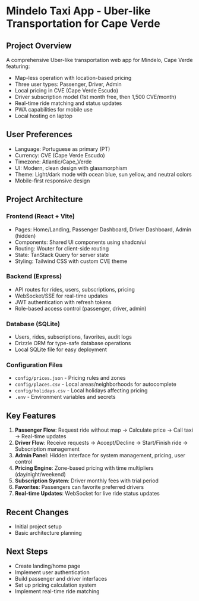 # Mindelo Taxi App - Uber-like Transportation for Cape Verde

## Project Overview
A comprehensive Uber-like transportation web app for Mindelo, Cape Verde featuring:
- Map-less operation with location-based pricing
- Three user types: Passenger, Driver, Admin
- Local pricing in CVE (Cape Verde Escudo)
- Driver subscription model (1st month free, then 1,500 CVE/month)
- Real-time ride matching and status updates
- PWA capabilities for mobile use
- Local hosting on laptop

## User Preferences
- Language: Portuguese as primary (PT)
- Currency: CVE (Cape Verde Escudo)
- Timezone: Atlantic/Cape_Verde
- UI: Modern, clean design with glassmorphism
- Theme: Light/dark mode with ocean blue, sun yellow, and neutral colors
- Mobile-first responsive design

## Project Architecture

### Frontend (React + Vite)
- Pages: Home/Landing, Passenger Dashboard, Driver Dashboard, Admin (hidden)
- Components: Shared UI components using shadcn/ui
- Routing: Wouter for client-side routing
- State: TanStack Query for server state
- Styling: Tailwind CSS with custom CVE theme

### Backend (Express)
- API routes for rides, users, subscriptions, pricing
- WebSocket/SSE for real-time updates
- JWT authentication with refresh tokens
- Role-based access control (passenger, driver, admin)

### Database (SQLite)
- Users, rides, subscriptions, favorites, audit logs
- Drizzle ORM for type-safe database operations
- Local SQLite file for easy deployment

### Configuration Files
- `config/prices.json` - Pricing rules and zones
- `config/places.csv` - Local areas/neighborhoods for autocomplete
- `config/holidays.csv` - Local holidays affecting pricing
- `.env` - Environment variables and secrets

## Key Features
1. **Passenger Flow**: Request ride without map → Calculate price → Call taxi → Real-time updates
2. **Driver Flow**: Receive requests → Accept/Decline → Start/Finish ride → Subscription management
3. **Admin Panel**: Hidden interface for system management, pricing, user control
4. **Pricing Engine**: Zone-based pricing with time multipliers (day/night/weekend)
5. **Subscription System**: Driver monthly fees with trial period
6. **Favorites**: Passengers can favorite preferred drivers
7. **Real-time Updates**: WebSocket for live ride status updates

## Recent Changes
- Initial project setup
- Basic architecture planning

## Next Steps
- Create landing/home page
- Implement user authentication
- Build passenger and driver interfaces
- Set up pricing calculation system
- Implement real-time ride matching